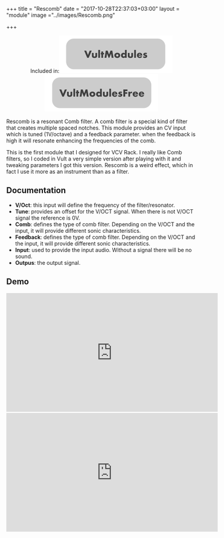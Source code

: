 +++
title = "Rescomb"
date = "2017-10-28T22:37:03+03:00"
layout = "module"
image ="../images/Rescomb.png"

+++

<center>Included in:<img src="../images/VultModulesSticker.svg"> <img src="../images/VultModulesFreeSticker.svg"> </center>


Rescomb is a resonant Comb filter. A comb filter is a special kind of filter that creates multiple spaced notches. This module provides an CV input which is tuned (1V/octave) and a feedback parameter. when the feedback is high it will resonate enhancing the frequencies of the comb.

This is the first module that I designed for VCV Rack. I really like Comb filters, so I coded in Vult a very simple version after playing with it and tweaking parameters I got this version. Rescomb is a weird effect, which in fact I use it more as an instrument than as a filter.

## Documentation

- **V/Oct**: this input will define the frequency of the filter/resonator.
- **Tune**: provides an offset for the V/OCT signal. When there is not V/OCT signal the reference is 0V.
- **Comb**: defines the type of comb filter. Depending on the V/OCT and the input, it will provide different sonic characteristics.
- **Feedback**: defines the type of comb filter. Depending on the V/OCT and the input, it will provide different sonic characteristics.
- **Input**: used to provide the input audio. Without a signal there will be no sound.
- **Outpus**: the output signal.




## Demo

<iframe width="560" height="315" src="https://www.youtube.com/embed/JgqctTgEj3c" frameborder="0" allow="autoplay; encrypted-media" allowfullscreen></iframe>

<iframe width="560" height="315" src="https://www.youtube.com/embed/6ujIAUIaXNk" frameborder="0" allowfullscreen></iframe>
